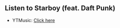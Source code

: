 ## Listen to Starboy (feat. Daft Punk)
- YTMusic: [Click here](https://music.youtube.com/watch?v=3_g2un5M350)